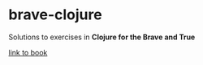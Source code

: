 # brave-clojure

Solutions to exercises in **Clojure for the Brave and True**

[link to book](http://www.braveclojure.com/)